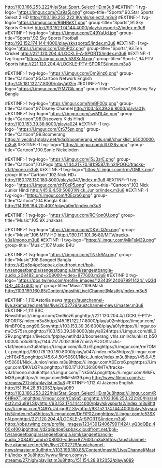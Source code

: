 http://103.166.253.222/hls/Star_Sport_Select1HD.m3u8
#EXTINF:-1 tvg-logo="https://imgur.com/rCa9a5j.png" group-title="Sports",90.Star Sports Select 2 HD
http://103.166.253.222:80/hls/select2.m3u8
#EXTINF:-1 tvg-logo="https://i.imgur.com/R6HReXT.png" group-title="Sports",91.Sky Sports Cricket
http://93.152.174.144:4000/play/skysports2/index.m3u8
#EXTINF:-1 tvg-logo="https://i.imgur.com/C49YuUd.jpg" group-title="Sports",92.Sky Sports Football
http://93.152.174.144:4000/play/skysports5/index.m3u8
#EXTINF:-1 tvg-logo="https://i.imgur.com/DnFiP02.png" group-title="Sports",93.Ten Cricket
http://221.120.204.4/LOCKLE-A-SPORTS/index.m3u8
#EXTINF:-1 tvg-logo="https://i.imgur.com/c53SXnN.png" group-title="Sports",94.PTV Sports
http://221.120.204.4/LOCKLE-PTV-SPORTS/index.m3u8





#EXTINF:-1 tvg-logo="https://i.imgur.com/Om9inz6.png" group-title="Cartoon",95.Cartoon Network English
http://45.181.122.17:8000/play/a02m
#EXTINF:-1 tvg-logo="https://i.imgur.com/lYM7Gik.png" group-title="Cartoon",96.Sony Yay Bangla

#EXTINF:-1 tvg-logo="https://imgur.com/NmBF00q.png" group-title="Cartoon",97.Disney Channel
http://103.153.39.36:8000/play/a01y
#EXTINF:-1 tvg-logo="https://i.imgur.com/swM1L4e.png" group-title="Cartoon",98.Discovery Kids Hindi
http://103.153.39.36:8000/play/a024
#EXTINF:-1 tvg-logo="https://i.imgur.com/CtS75sn.png" group-title="Cartoon",99.Boomerang
https://livecdn.fptplay.net/hda3/boomerang_vhls.smil/chunklist_b5000000.m3u8
#EXTINF:-1 tvg-logo="https://i.imgur.com/dlL02Rv.png" group-title="Cartoon",100.Sonic Nickeloden

#EXTINF:-1 tvg-logo="https://i.imgur.com/i5J3zrE.png" group-title="Cartoon",101.Pogo
http://144.217.70.181:9587/hin2/POGO/tracks-v1a1/mono.m3u8
#EXTINF:-1 tvg-logo="https://i.imgur.com/rm7OMLk.png" group-title="Cartoon",102.Nick HD+
http://180.178.130.180:8000/play/a047/index.m3u8
#EXTINF:-1 tvg-logo="https://i.imgur.com/chT8xP5.png" group-title="Cartoon",103.Nick Junior Hindi
http://45.6.4.50:50601/Nick_Junior/index.m3u8
#EXTINF:-1 tvg-logo="https://i.imgur.com/t0Ecro6.png" group-title="Cartoon",104.Bangla Kids 
http://14.199.164.20:4001/play/a0m1/index.m3u8




#EXTINF:-1 tvg-logo="https://i.imgur.com/RCKpn0U.png" group-title="Music",105.9X Jhakaas

#EXTINF:-1 tvg-logo="https://i.imgur.com/DKVLQ7m.png" group-title="Music",106.MTV HD
http://190.171.101.36:80/MTV/tracks-v3a1/mono.m3u8
#EXTINF:-1 tvg-logo="https://i.imgur.com/MkFsM39.png" group-title="Music",107.Music B4U

#EXTINF:-1 tvg-logo="https://i.imgur.com/TNk56Ai.png" group-title="Music",108.Sangeet Bangla
https://d2q8p4pe5spbak.cloudfront.net/bpk-tv/sangeetbangla/sangeetbangla.isml/sangeetbangla-audio_208482_und=208000-video=877600.m3u8
#EXTINF:0 tvg-logo="https://pbs.twimg.com/profile_images/1234391240679911424/_yQ3dQBz_400x400.jpg" group-title="Music",109.Masti
http://103.199.160.85/Content/masthi/Live/Channel(Masthi)/index.m3u8



#EXTINF:-1,110.Astorlia news
https://austchannel-live.akamaized.net/hls/live/2002729/austchannel-news/master.m3u8
#EXTINF:-1,111.BBC Newshttps://i.imgur.com/Om9inz6.pnghttp://221.120.204.4/LOCKLE-PTV-SPORTS/index.m3u8http://45.181.122.17:8000/play/a02mhttps://imgur.com/NmBF00q.png96.Sonyhttp://103.153.39.36:8000/play/a01yhttps://i.imgur.com/CtS75sn.pnghttp://103.153.39.36:8000/play/a024https://i.imgur.com/dlL02Rv.pnghttps://livecdn.fptplay.net/hda3/boomerang_vhls.smil/chunklist_b5000000.m3u8http://144.217.70.181:9587/hin2/POGO/tracks-v1a1/mono.m3u8https://i.imgur.com/i5J3zrE.pnghttps://i.imgur.com/rm7OMLk.pnghttp://180.178.130.180:8000/play/a047/index.m3u8https://i.imgur.com/chT8xP5.pnghttp://45.6.4.50:50601/Nick_Junior/index.m3u8http://45.6.4.50:50601/Nick_Junior/index.m3u8https://i.imgur.com/t0Ecro6.pnghttps://i.imgur.com/DKVLQ7m.pnghttp://190.171.101.36:80/MTV/tracks-v3a1/mono.m3u8https://i.imgur.com/TNk56Ai.pnghttps://i.imgur.com/MkFsM39.pnghttps://i.imgur.com/MkFsM39.png
http://www.filmon.com/vr-streams/27.high/playlist.m3u8
#EXTINF:-1,112.Al Jazeera English
http://51.154.28.81:2052/play/a089
http://103.166.253.222/hls/Star_Sport_Select1HD.m3u8https://i.imgur.com/R6HReXT.pnghttps://imgur.com/rCa9a5j.pnghttp://103.166.253.222:80/hls/select2.m3u891.Skyhttp://93.152.174.144:4000/play/skysports2/index.m3u8https://i.imgur.com/C49YuUd.jpg92.Skyhttp://93.152.174.144:4000/play/skysports5/index.m3u8https://i.imgur.com/DnFiP02.pnghttps://i.imgur.com/c53SXnN.pnghttp://221.120.204.4/LOCKLE-A-SPORTS/index.m3u8
https://pbs.twimg.com/profile_images/1234391240679911424/_yQ3dQBz_400x400.jpghttps://d2q8p4pe5spbak.cloudfront.net/bpk-tv/sangeetbangla/sangeetbangla.isml/sangeetbangla-audio_208482_und=208000-video=877600.m3u8https://austchannel-live.akamaized.net/hls/live/2002729/austchannel-news/master.m3u8http://103.199.160.85/Content/masthi/Live/Channel(Masthi)/index.m3u8http://www.filmon.com/vr-streams/27.high/playlist.m3u8http://51.154.28.81:2052/play/a089
